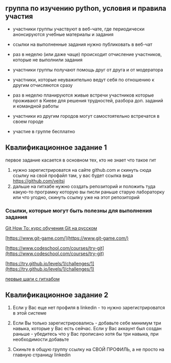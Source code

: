 ## группа по изучению python, условия и правила участия

*  участники группы участвуют в веб-чате, где периодически анонсируются учебные материалы и задания

*  ссылки на выполненные задания нужно публиковать в веб-чат

*  раз в неделю (или даже чаще) происходит отчисление участников, которые не выполнили задания

*  участники группы получают помощь друг от друга и от модератора

*  участники, которые неуважительно ведут себя по отношению к другим отчисляются сразу

*  раз в неделю планируются живые встречи участников которые проживают в Киеве для решения трудностей, разбора доп. заданий и командной работы

*  участники из другим городов могут самостоятельно встречатся в своем городе

* участие в группе бесплатно

## Квалификационное задание 1

первое задание касается в основном тех, кто не знает что такое гит
1. нужно зарегистрироватся на сайте github.com и скинуть сюда ссылку на свой профайл там, у вас будет ссылка вида https://github.com/veitsi 
2. дальше на гитхабе нужно создать репозиторий и положить туда какую-то програмку которую вы писли раньше
старую лабораторку или что угодно, скинуть ссылку уже на этот репозиторий

### Ссылки, которые могут быть полезны для выполнения задания

[Git How To: курс обучения Git на русском](https://githowto.com/ru)

[https://www.git-game.com/](https://www.git-game.com/)

[https://www.codeschool.com/courses/try-git](https://www.codeschool.com/courses/try-git)

[https://try.github.io/levels/1/challenges/1](https://try.github.io/levels/1/challenges/1) 

[первые шаги с гитхабом](https://github.com/andreiled/mipt-cs-4sem/wiki/%D0%9F%D0%BE%D1%88%D0%B0%D0%B3%D0%BE%D0%B2%D0%B0%D1%8F-%D0%B8%D0%BD%D1%81%D1%82%D1%80%D1%83%D0%BA%D1%86%D0%B8%D1%8F-%D0%BF%D0%BE-%D1%80%D0%B0%D0%B1%D0%BE%D1%82%D0%B5-%D1%81-git-%D0%B8-github-%D0%B4%D0%BB%D1%8F-%D1%81%D1%82%D1%83%D0%B4%D0%B5%D0%BD%D1%82%D0%BE%D0%B2)

## Квалификационное задание 2

1. Если у Вас еще нет профиля в linkedin - то нужно зарегистрироватся в этой системе

1. Если Вы только зарегистрировались - добавьте себе минимум три навыка, которые у Вас есть сейчас. Если у Вас аккаунт был создан раньше - убедитесь что у Вас прописано хотя бы три навыка, при необходимости добавьте

1. Скиньте в общую группу ссылку на СВОЙ ПРОФИЛЬ, а не просто на главную страницу linkedin
